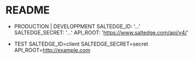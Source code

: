 # README

- PRODUCTION | DEVELOPPMENT
SALTEDGE_ID: '...'
SALTEDGE_SECRET: '...'
API_ROOT: 'https://www.saltedge.com/api/v4/'

- TEST
SALTEDGE_ID=client
SALTEDGE_SECRET=secret
API_ROOT=http://example.com
